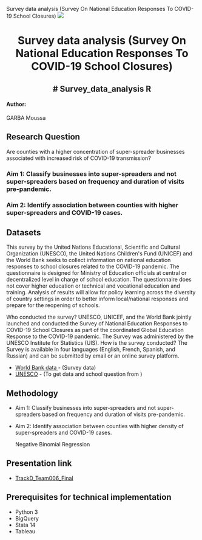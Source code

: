 
Survey data analysis (Survey On National Education Responses To COVID-19 School Closures)
![]( "Legend")



<h1 align=center>Survey data analysis (Survey On National Education Responses To COVID-19 School Closures)</h1>


<h2 align=center># Survey_data_analysis R </h2>



<h4>Author:</h4>

GARBA Moussa <br>


<h2>Research Question</h2>


Are counties with a higher concentration of super-spreader businesses associated with increased risk of COVID-19 transmission?
 
### Aim 1: Classify businesses into super-spreaders and not super-spreaders based on frequency and duration of visits pre-pandemic.

### Aim 2: Identify association between counties with higher super-spreaders and COVID-19 cases.

## Datasets

This survey by the United Nations Educational, Scientific and Cultural Organization (UNESCO), the United Nations Children's Fund (UNICEF) and the World Bank seeks to collect information on national education responses to school closures related to the COVID-19 pandemic. The questionnaire is designed for Ministry of Education officials at central or decentralized level in charge of school education. The questionnaire does not cover higher education or technical and vocational education and training. Analysis of results will allow for policy learning across the diversity of country settings in order to better inform local/national responses and prepare for the reopening of schools.

Who conducted the survey? UNESCO, UNICEF, and the World Bank jointly launched and conducted the Survey of National Education Responses to COVID-19 School Closures as part of the coordinated Global Education Response to the COVID-19 pandemic. The Survey was administered by the UNESCO Institute for Statistics (UIS). How is the survey conducted? The Survey is available in four languages (English, French, Spanish, and Russian) and can be submitted by email or an online survey platform. 



* [World Bank data ](https://datacatalog.worldbank.org/dataset/survey-national-education-responses-covid-19-school-closures) - (Survey data) 
* [UNESCO](http://tcg.uis.unesco.org/survey-education-covid-school-closures/) - (To get data and school question from )



## Methodology 

* Aim 1: Classify businesses into super-spreaders and not super-spreaders based on frequency and duration of visits pre-pandemic.
    
* Aim 2: Identify association between counties with higher density of super-spreaders and COVID-19 cases.

    Negative Binomial Regression 
    
## Presentation link 

- [TrackD_Team006_Final](https://github.com/garbamoussa/Reopening-of-super-spreader-businesses-and-risk-of-COVID-19-transmission-/blob/master/visualizations/TrackD_Team006_Final.pdf)

## Prerequisites for technical implementation 

- Python 3
- BigQuery 
- Stata 14
- Tableau
